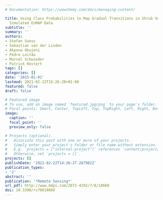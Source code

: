 ```yaml
---
# Documentation: https://wowchemy.com/docs/managing-content/

title: Using Class Probabilities to Map Gradual Transitions in Shrub Vegetation from
  Simulated EnMAP Data
subtitle: ''
summary: ''
authors:
- Stefan Suess
- Sebastian van der Linden
- Akpona Okujeni
- Pedro Leitão
- Marcel Schwieder
- Patrick Hostert
tags: []
categories: []
date: '2015-01-01'
lastmod: 2021-02-22T15:26:28+01:00
featured: false
draft: false

# Featured image
# To use, add an image named `featured.jpg/png` to your page's folder.
# Focal points: Smart, Center, TopLeft, Top, TopRight, Left, Right, BottomLeft, Bottom, BottomRight.
image:
  caption: ''
  focal_point: ''
  preview_only: false

# Projects (optional).
#   Associate this post with one or more of your projects.
#   Simply enter your project's folder or file name without extension.
#   E.g. `projects = ["internal-project"]` references `content/project/deep-learning/index.md`.
#   Otherwise, set `projects = []`.
projects: []
publishDate: '2021-02-22T14:26:27.287982Z'
publication_types:
- '2'
abstract: ''
publication: '*Remote Sensing*'
url_pdf: http://www.mdpi.com/2072-4292/7/8/10668
doi: 10.3390/rs70810668
---
```

